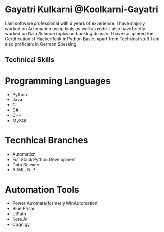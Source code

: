 # Gayatri Kulkarni @Koolkarni-Gayatri

I am software professional with 6 years of experience. I have majorly worked on Automation using tools as well as code. 
I also have briefly worked on Data Science topics on banking domain. I have completed the Certification of HackerRank in Python Basic.
Apart from Technical stuff I am also proficient in German Speaking

## Technical Skills
# Programming Languages
- Python
- Java
- C
- C#
- C++
- MySQL

# Tecnhical Branches
- Automation
- Full Stack Python Development
- Data Science
- AI/ML, NLP

# Automation Tools
- Power Automate(formerly WinAutomation)
- Blue Prism
- UiPath
- Kore.AI
- Cognigy
